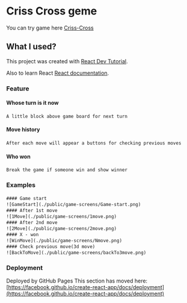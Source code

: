 # Criss Cross geme

You can try game here [Criss-Cross](https://dkcodec.github.io/Criss-Cross_Game/)

## What I used?

This project was created with [React Dev Tutorial](https://react.dev/learn/tutorial-tic-tac-toe).

Also to learn React [React documentation](https://reactjs.org/).

### Feature

#### Whose turn is it now

    A little block above game board for next turn

#### Move history

    After each move will appear a buttons for checking previous moves

#### Who won

    Break the game if someone win and show winner

### Examples

    #### Game start
    ![GameStart](./public/game-screens/Game-start.png)
    #### After 1st move
    ![1Move](./public/game-screens/1move.png)
    #### After 2nd move
    ![2Move](./public/game-screens/2move.png)
    #### X - won
    ![WinMove](./public/game-screens/Nmove.png)
    #### Check previous move(3d move)
    ![BackToMove](./public/game-screens/backTo3move.png)

### Deployment

Deployed by GitHub Pages
This section has moved here: [https://facebook.github.io/create-react-app/docs/deployment](https://facebook.github.io/create-react-app/docs/deployment)
